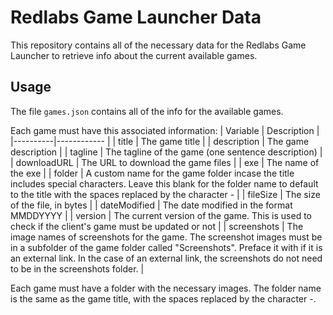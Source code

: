 # Redlabs Game Launcher Data

This repository contains all of the necessary data for the Redlabs Game Launcher to retrieve info about the current available games.

## Usage

The file `games.json` contains all of the info for the available games.

Each game must have this associated information:
| Variable | Description |
|----------|------------ |
| title | The game title |
| description | The game description |
| tagline | The tagline of the game (one sentence description) |
| downloadURL | The URL to download the game files |
| exe | The name of the exe |
| folder | A custom name for the game folder incase the title includes special characters. Leave this blank for the folder name to default to the title with the spaces replaced by the character - |
| fileSize | The size of the file, in bytes |
| dateModified | The date modified in the format MMDDYYYY |
| version | The current version of the game. This is used to check if the client's game must be updated or not |
| screenshots | The image names of screenshots for the game. The screenshot images must be in a subfolder of the game folder called "Screenshots". Preface it with <www> if it is an external link. In the case of an external link, the screenshots do not need to be in the screenshots folder. |

Each game must have a folder with the necessary images. The folder name is the same as the game title, with the spaces replaced by the character -.
